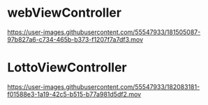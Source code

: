 #  webViewController 


https://user-images.githubusercontent.com/55547933/181505087-97b827a6-c734-465b-b373-f1207f7a7df3.mov


# LottoViewController
https://user-images.githubusercontent.com/55547933/182083181-f01588e3-1a19-42c5-b515-b77a981d5df2.mov

